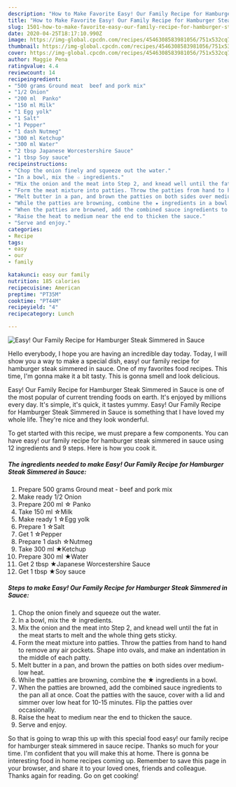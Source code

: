 ```yaml
---
description: "How to Make Favorite Easy! Our Family Recipe for Hamburger Steak Simmered in Sauce"
title: "How to Make Favorite Easy! Our Family Recipe for Hamburger Steak Simmered in Sauce"
slug: 1501-how-to-make-favorite-easy-our-family-recipe-for-hamburger-steak-simmered-in-sauce
date: 2020-04-25T18:17:10.990Z
image: https://img-global.cpcdn.com/recipes/4546308583981056/751x532cq70/easy-our-family-recipe-for-hamburger-steak-simmered-in-sauce-recipe-main-photo.jpg
thumbnail: https://img-global.cpcdn.com/recipes/4546308583981056/751x532cq70/easy-our-family-recipe-for-hamburger-steak-simmered-in-sauce-recipe-main-photo.jpg
cover: https://img-global.cpcdn.com/recipes/4546308583981056/751x532cq70/easy-our-family-recipe-for-hamburger-steak-simmered-in-sauce-recipe-main-photo.jpg
author: Maggie Pena
ratingvalue: 4.4
reviewcount: 14
recipeingredient:
- "500 grams Ground meat  beef and pork mix"
- "1/2 Onion"
- "200 ml  Panko"
- "150 ml Milk"
- "1 Egg yolk"
- "1 Salt"
- "1 Pepper"
- "1 dash Nutmeg"
- "300 ml Ketchup"
- "300 ml Water"
- "2 tbsp Japanese Worcestershire Sauce"
- "1 tbsp Soy sauce"
recipeinstructions:
- "Chop the onion finely and squeeze out the water."
- "In a bowl, mix the ☆ ingredients."
- "Mix the onion and the meat into Step 2, and knead well until the fat in the meat starts to melt and the whole thing gets sticky."
- "Form the meat mixture into patties. Throw the patties from hand to hand to remove any air pockets. Shape into ovals, and make an indentation in the middle of each patty."
- "Melt butter in a pan, and brown the patties on both sides over medium-low heat."
- "While the patties are browning, combine the ★ ingredients in a bowl."
- "When the patties are browned, add the combined sauce ingredients to the pan all at once. Coat the patties with the sauce, cover with a lid and simmer over low heat for 10-15 minutes. Flip the patties over occasionally."
- "Raise the heat to medium near the end to thicken the sauce."
- "Serve and enjoy."
categories:
- Recipe
tags:
- easy
- our
- family

katakunci: easy our family 
nutrition: 185 calories
recipecuisine: American
preptime: "PT35M"
cooktime: "PT44M"
recipeyield: "4"
recipecategory: Lunch

---
```



![Easy! Our Family Recipe for Hamburger Steak Simmered in Sauce](https://img-global.cpcdn.com/recipes/4546308583981056/751x532cq70/easy-our-family-recipe-for-hamburger-steak-simmered-in-sauce-recipe-main-photo.jpg)

Hello everybody, I hope you are having an incredible day today. Today, I will show you a way to make a special dish, easy! our family recipe for hamburger steak simmered in sauce. One of my favorites food recipes. This time, I'm gonna make it a bit tasty. This is gonna smell and look delicious.



Easy! Our Family Recipe for Hamburger Steak Simmered in Sauce is one of the most popular of current trending foods on earth. It's enjoyed by millions every day. It's simple, it's quick, it tastes yummy. Easy! Our Family Recipe for Hamburger Steak Simmered in Sauce is something that I have loved my whole life. They're nice and they look wonderful.


To get started with this recipe, we must prepare a few components. You can have easy! our family recipe for hamburger steak simmered in sauce using 12 ingredients and 9 steps. Here is how you cook it.

<!--inarticleads1-->

##### The ingredients needed to make Easy! Our Family Recipe for Hamburger Steak Simmered in Sauce:

1. Prepare 500 grams Ground meat - beef and pork mix
1. Make ready 1/2 Onion
1. Prepare 200 ml ☆ Panko
1. Take 150 ml ☆Milk
1. Make ready 1 ☆Egg yolk
1. Prepare 1 ☆Salt
1. Get 1 ☆Pepper
1. Prepare 1 dash ☆Nutmeg
1. Take 300 ml ★Ketchup
1. Prepare 300 ml ★Water
1. Get 2 tbsp ★Japanese Worcestershire Sauce
1. Get 1 tbsp ★Soy sauce




<!--inarticleads2-->

##### Steps to make Easy! Our Family Recipe for Hamburger Steak Simmered in Sauce:

1. Chop the onion finely and squeeze out the water.
1. In a bowl, mix the ☆ ingredients.
1. Mix the onion and the meat into Step 2, and knead well until the fat in the meat starts to melt and the whole thing gets sticky.
1. Form the meat mixture into patties. Throw the patties from hand to hand to remove any air pockets. Shape into ovals, and make an indentation in the middle of each patty.
1. Melt butter in a pan, and brown the patties on both sides over medium-low heat.
1. While the patties are browning, combine the ★ ingredients in a bowl.
1. When the patties are browned, add the combined sauce ingredients to the pan all at once. Coat the patties with the sauce, cover with a lid and simmer over low heat for 10-15 minutes. Flip the patties over occasionally.
1. Raise the heat to medium near the end to thicken the sauce.
1. Serve and enjoy.




So that is going to wrap this up with this special food easy! our family recipe for hamburger steak simmered in sauce recipe. Thanks so much for your time. I'm confident that you will make this at home. There is gonna be interesting food in home recipes coming up. Remember to save this page in your browser, and share it to your loved ones, friends and colleague. Thanks again for reading. Go on get cooking!
